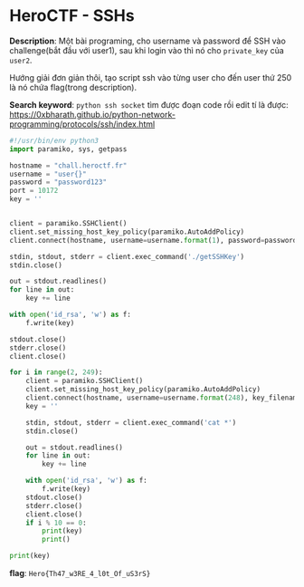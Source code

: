# HeroCTF - SSHs

**Description**: Một bài programing, cho username và password để SSH vào challenge(bắt đầu với user1), sau khi login vào thì nó cho `private_key` của `user2`.

Hướng giải đơn giản thôi, tạo script ssh vào từng user cho đến user thứ 250 là nó chứa flag(trong description).

**Search keyword**: `python ssh socket` tìm được đoạn code rồi edit tí là được: https://0xbharath.github.io/python-network-programming/protocols/ssh/index.html

```python
#!/usr/bin/env python3
import paramiko, sys, getpass

hostname = "chall.heroctf.fr"
username = "user{}"
password = "password123"
port = 10172
key = ''


client = paramiko.SSHClient()
client.set_missing_host_key_policy(paramiko.AutoAddPolicy)
client.connect(hostname, username=username.format(1), password=password, port=port)

stdin, stdout, stderr = client.exec_command('./getSSHKey')
stdin.close()	

out = stdout.readlines()
for line in out:
	key += line

with open('id_rsa', 'w') as f:
	f.write(key)

stdout.close()
stderr.close()
client.close()

for i in range(2, 249):
	client = paramiko.SSHClient()
	client.set_missing_host_key_policy(paramiko.AutoAddPolicy)
	client.connect(hostname, username=username.format(248), key_filename='./id_rsa', port=port)
	key = ''

	stdin, stdout, stderr = client.exec_command('cat *')
	stdin.close()	

	out = stdout.readlines()
	for line in out:
		key += line

	with open('id_rsa', 'w') as f:
		f.write(key)
	stdout.close()
	stderr.close()
	client.close()
	if i % 10 == 0:
		print(key)
		print()

print(key)
```
**flag**: `Hero{Th47_w3RE_4_l0t_Of_uS3rS} `
